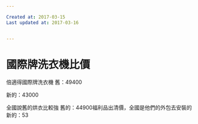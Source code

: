 ```yaml
---

Created at: 2017-03-15
Last updated at: 2017-03-16


---
```


# 國際牌洗衣機比價


倍適得國際牌洗衣機
舊：49400

新的：43000

全國說舊的烘衣比較強
舊的：44900福利品出清價，全國是他們的外包去安裝的
新的：53

